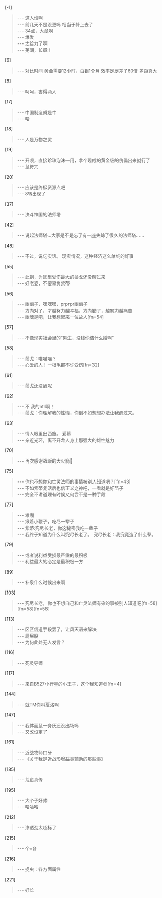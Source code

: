 
[-1] 
>--- 这人谁啊<br>
>--- 前几天不是没更吗 相当于补上去了<br>
>--- 34点，大章啊<br>
>--- 爆发<br>
>--- 太给力了啊<br>
>--- 芜湖，长章！<br>

[6] 
>--- 对比时间
黄金需要12小时，白银1个月
效率足足差了60倍
差距真大<br>

[8] 
>--- 呵呵，害得两人<br>

[17] 
>--- 中国制造就是牛<br>
>--- 哈<br>

[18] 
>--- 人是万物之灵<br>

[19] 
>--- 开呗，直接珍珠泡沫一用，拿个现成的黄金级的傀儡出来就行了<br>
>--- 鼠符咒<br>

[20] 
>--- 应该是终极资源点吧<br>
>--- 8转出现了<br>

[37] 
>--- 决斗神国的法师塔<br>

[42] 
>--- 说起法师塔…大家是不是忘了有一座失踪了很久的法师塔……<br>

[48] 
>--- 不过，说句实话。
现实情况，这种经济这么单纯的好事<br>

[55] 
>--- 此刻，为团里受伤最大的鬃戈还没醒过来<br>
>--- 好老婆，不要辜负紫蒂<br>

[56] 
>--- 幽幽子，嘿嘿嘿，prprpr幽幽子<br>
>--- 方向对了，才越努力越幸福，方向错了，越努力越痛苦<br>
>--- 幽魂是吧，让我想起来一位故人[fn=54]<br>

[57] 
>--- 不像现实社会里的“男生，没钱你结什么婚啊”<br>

[58] 
>--- 鬃戈：喵喵喵？<br>
>--- 心爱的人！一根毛都不许受伤[fn=32]<br>

[61] 
>--- 鬃戈还没醒呢<br>

[62] 
>--- 不 我的ntr啊！<br>
>--- 鬃戈：你理解我的性情，你倒不如想想办法让我醒过来。<br>

[63] 
>--- 情人眼里出西施。
爱慕<br>
>--- 亲近光环，离不开龙人身上那强大的雄性魅力<br>

[70] 
>--- 再次感谢战贩的大火箭🚀<br>

[75] 
>--- 你也不想你和亡灵法师的事情被别人知道吧？[fn=43]<br>
>--- 不如紫蒂复活后也信正义之神吧，一看就是好苗子<br>
>--- 完全不讲道理有时候又何尝不是一种手段<br>

[77] 
>--- 难绷<br>
>--- 揪着小鞭子，吃尽一辈子<br>
>--- 紫蒂:究尽长老，你这秘密我吃一辈子<br>
>--- 我终于知道为什么叫究尽长老了。
究尽长老：我究竟造了什么孽。<br>

[79] 
>--- 或者说利益受损最严重的最积极<br>
>--- 利益最大的必定是最积极一方<br>

[89] 
>--- 补泉什么时候出来啊<br>

[103] 
>--- 究尽长老，你也不想自己和亡灵法师有染的事被别人知道吧[fn=58][fn=58][fn=58]<br>

[113] 
>--- 区区信道手段罢了，让风天语来解决<br>
>--- 屙屎股<br>
>--- 为何此处无人发言？<br>

[116] 
>--- 死灵导师<br>

[117] 
>--- 来自B527小行星的小王子，这个我知道😊[fn=4]<br>

[144] 
>--- 就TM你叫夏洛啊<br>

[147] 
>--- 我体面鼠一身灰还没出场吗<br>
>--- 又改设定了<br>

[161] 
>--- 近战牧师口牙<br>
>--- 《关于我是近战形增益类辅助的那些事》<br>

[185] 
>--- 荒蛮真传<br>

[195] 
>--- 大个子好帅<br>
>--- 哈哈哈<br>

[212] 
>--- 渗透劲太超标了<br>

[215] 
>--- 个=各<br>

[216] 
>--- 捉虫：各方面属性<br>

[221] 
>--- 好长<br>

